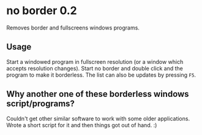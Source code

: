 no border 0.2
=============

Removes border and fullscreens windows programs.

Usage
-----

Start a windowed program in fullscreen resolution (or a window which accepts resolution changes). Start no border and double click and the program to make it borderless. The list can also be updates by pressing `F5`.

Why another one of these borderless windows script/programs?
------------------------------------------------------------

Couldn't get other similar software to work with some older applications. Wrote a short script for it and then things got out of hand. :)
